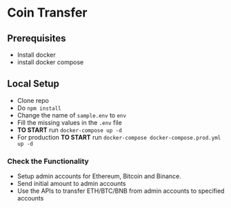 # Coin Transfer

## Prerequisites

- Install docker
- install docker compose

## Local Setup

- Clone repo
- Do `npm install`
- Change the name of `sample.env` to `env`
- Fill the missing values in the `.env` file
- **TO START** run `docker-compose up -d`
- For production **TO START** run `docker-compose docker-compose.prod.yml up -d`

### Check the Functionality 

- Setup admin accounts for Ethereum, Bitcoin and Binance.
- Send initial amount to admin accounts
- Use the APIs to transfer ETH/BTC/BNB from admin accounts to specified accounts
